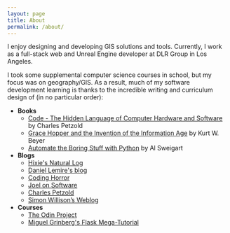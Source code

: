 ```yaml
---
layout: page
title: About
permalink: /about/
---
```


I enjoy designing and developing GIS solutions and tools. Currently, I work as a full-stack web and Unreal Engine developer at DLR Group in Los Angeles.

I took some supplemental computer science courses in school, but my focus was on geography/GIS. As a result, much of my software development learning is thanks to the incredible writing and curriculum design of (in no particular order):

- **Books**
    - [Code - The Hidden Language of Computer Hardware and Software](https://www.codehiddenlanguage.com/) by Charles Petzold
    - [Grace Hopper and the Invention of the Information Age](https://mitpress.mit.edu/9780262517263/grace-hopper-and-the-invention-of-the-information-age/) by Kurt W. Beyer
    - [Automate the Boring Stuff with Python](https://automatetheboringstuff.com/) by Al Sweigart
- **Blogs**
    - [Hixie's Natural Log](https://ln.hixie.ch/)
    - [Daniel Lemire's blog](https://lemire.me/blog/)
    - [Coding Horror](https://blog.codinghorror.com/)
    - [Joel on Software](https://www.joelonsoftware.com/)
    - [Charles Petzold](https://www.charlespetzold.com/)
    - [Simon Willison’s Weblog](https://simonwillison.net/)
- **Courses**
    - [The Odin Project](https://www.theodinproject.com/)
    - [Miguel Grinberg's Flask Mega-Tutorial](https://blog.miguelgrinberg.com/post/announcing-the-flask-mega-tutorial-2024-edition)